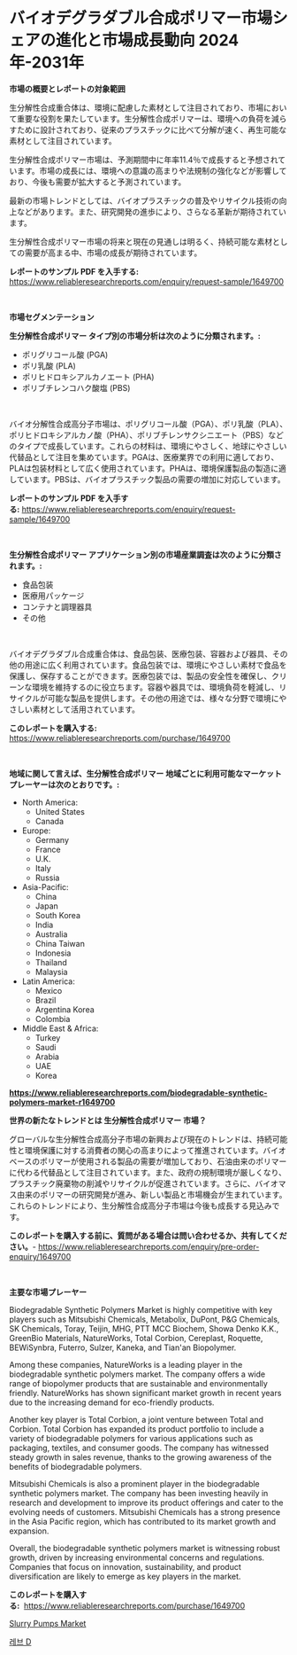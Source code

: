 <p><h1>バイオデグラダブル合成ポリマー市場シェアの進化と市場成長動向 2024年-2031年</h1></p><p><strong>市場の概要とレポートの対象範囲</strong></p>
<p><p>生分解性合成重合体は、環境に配慮した素材として注目されており、市場において重要な役割を果たしています。生分解性合成ポリマーは、環境への負荷を減らすために設計されており、従来のプラスチックに比べて分解が速く、再生可能な素材として注目されています。</p><p>生分解性合成ポリマー市場は、予測期間中に年率11.4％で成長すると予想されています。市場の成長には、環境への意識の高まりや法規制の強化などが影響しており、今後も需要が拡大すると予測されています。</p><p>最新の市場トレンドとしては、バイオプラスチックの普及やリサイクル技術の向上などがあります。また、研究開発の進歩により、さらなる革新が期待されています。</p><p>生分解性合成ポリマー市場の将来と現在の見通しは明るく、持続可能な素材としての需要が高まる中、市場の成長が期待されています。</p></p>
<p><strong>レポートのサンプル PDF を入手する:</strong> <a href="https://www.reliableresearchreports.com/enquiry/request-sample/1649700">https://www.reliableresearchreports.com/enquiry/request-sample/1649700</a></p>
<p>&nbsp;</p>
<p><strong>市場セグメンテーション</strong></p>
<p><strong>生分解性合成ポリマー タイプ別の市場分析は次のように分類されます。:</strong></p>
<p><ul><li>ポリグリコール酸 (PGA)</li><li>ポリ乳酸 (PLA)</li><li>ポリヒドロキシアルカノエート (PHA)</li><li>ポリブチレンコハク酸塩 (PBS)</li></ul></p>
<p>&nbsp;</p>
<p><p>バイオ分解性合成高分子市場は、ポリグリコール酸（PGA）、ポリ乳酸（PLA）、ポリヒドロキシアルカノ酸（PHA）、ポリブチレンサクシニエート（PBS）などのタイプで成長しています。これらの材料は、環境にやさしく、地球にやさしい代替品として注目を集めています。PGAは、医療業界での利用に適しており、PLAは包装材料として広く使用されています。PHAは、環境保護製品の製造に適しています。PBSは、バイオプラスチック製品の需要の増加に対応しています。</p></p>
<p><strong>レポートのサンプル PDF を入手する:</strong>&nbsp;<a href="https://www.reliableresearchreports.com/enquiry/request-sample/1649700">https://www.reliableresearchreports.com/enquiry/request-sample/1649700</a></p>
<p>&nbsp;</p>
<p><strong> 生分解性合成ポリマー アプリケーション別の市場産業調査は次のように分類されます。:</strong></p>
<p><ul><li>食品包装</li><li>医療用パッケージ</li><li>コンテナと調理器具</li><li>その他</li></ul></p>
<p>&nbsp;</p>
<p><p>バイオデグラダブル合成重合体は、食品包装、医療包装、容器および器具、その他の用途に広く利用されています。食品包装では、環境にやさしい素材で食品を保護し、保存することができます。医療包装では、製品の安全性を確保し、クリーンな環境を維持するのに役立ちます。容器や器具では、環境負荷を軽減し、リサイクルが可能な製品を提供します。その他の用途では、様々な分野で環境にやさしい素材として活用されています。</p></p>
<p><strong>このレポートを購入する:</strong>&nbsp; <a href="https://www.reliableresearchreports.com/purchase/1649700">https://www.reliableresearchreports.com/purchase/1649700</a></p>
<p>&nbsp;</p>
<p><strong>地域に関して言えば、生分解性合成ポリマー 地域ごとに利用可能なマーケットプレーヤーは次のとおりです。:</strong></p>
<p><ul>
    <li>
        North America:
        <ul>
            <li>United States</li>
            <li>Canada</li>
        </ul>
    </li>
    <li>
        Europe:
        <ul>
            <li>Germany</li>
            <li>France</li>
            <li>U.K.</li>
            <li>Italy</li>
            <li>Russia</li>
        </ul>
    </li>
    <li>
        Asia-Pacific:
        <ul>
            <li>China</li>
            <li>Japan</li>
            <li>South Korea</li>
            <li>India</li>
            <li>Australia</li>
            <li>China Taiwan</li>
            <li>Indonesia</li>
            <li>Thailand</li>
            <li>Malaysia</li>
        </ul>
    </li>
    <li>
        Latin America:
        <ul>
            <li>Mexico</li>
            <li>Brazil</li>
            <li>Argentina Korea</li>
            <li>Colombia</li>
        </ul>
    </li>
    <li>
        Middle East & Africa:
        <ul>
            <li>Turkey</li>
            <li>Saudi</li>
            <li>Arabia</li>
            <li>UAE</li>
            <li>Korea</li>
        </ul>
    </li>
    </ul></p>
<p><strong><a href="https://www.reliableresearchreports.com/biodegradable-synthetic-polymers-market-r1649700">https://www.reliableresearchreports.com/biodegradable-synthetic-polymers-market-r1649700</a></strong>&nbsp;</p>
<p><strong>世界の新たなトレンドとは 生分解性合成ポリマー 市場？</strong></p>
<p><p>グローバルな生分解性合成高分子市場の新興および現在のトレンドは、持続可能性と環境保護に対する消費者の関心の高まりによって推進されています。バイオベースのポリマーが使用される製品の需要が増加しており、石油由来のポリマーに代わる代替品として注目されています。また、政府の規制環境が厳しくなり、プラスチック廃棄物の削減やリサイクルが促進されています。さらに、バイオマス由来のポリマーの研究開発が進み、新しい製品と市場機会が生まれています。これらのトレンドにより、生分解性合成高分子市場は今後も成長する見込みです。</p></p>
<p><strong>このレポートを購入する前に、質問がある場合は問い合わせるか、共有してください。</strong>- <a href="https://www.reliableresearchreports.com/enquiry/pre-order-enquiry/1649700">https://www.reliableresearchreports.com/enquiry/pre-order-enquiry/1649700</a></p>
<p>&nbsp;</p>
<p><strong>主要な市場プレーヤー</strong></p>
<p><p>Biodegradable Synthetic Polymers Market is highly competitive with key players such as Mitsubishi Chemicals, Metabolix, DuPont, P&G Chemicals, SK Chemicals, Toray, Teijin, MHG, PTT MCC Biochem, Showa Denko K.K., GreenBio Materials, NatureWorks, Total Corbion, Cereplast, Roquette, BEWiSynbra, Futerro, Sulzer, Kaneka, and Tian'an Biopolymer.</p><p>Among these companies, NatureWorks is a leading player in the biodegradable synthetic polymers market. The company offers a wide range of biopolymer products that are sustainable and environmentally friendly. NatureWorks has shown significant market growth in recent years due to the increasing demand for eco-friendly products.</p><p>Another key player is Total Corbion, a joint venture between Total and Corbion. Total Corbion has expanded its product portfolio to include a variety of biodegradable polymers for various applications such as packaging, textiles, and consumer goods. The company has witnessed steady growth in sales revenue, thanks to the growing awareness of the benefits of biodegradable polymers.</p><p>Mitsubishi Chemicals is also a prominent player in the biodegradable synthetic polymers market. The company has been investing heavily in research and development to improve its product offerings and cater to the evolving needs of customers. Mitsubishi Chemicals has a strong presence in the Asia Pacific region, which has contributed to its market growth and expansion.</p><p>Overall, the biodegradable synthetic polymers market is witnessing robust growth, driven by increasing environmental concerns and regulations. Companies that focus on innovation, sustainability, and product diversification are likely to emerge as key players in the market.</p></p>
<p><strong>このレポートを購入する:</strong>&nbsp;&nbsp;<a href="https://www.reliableresearchreports.com/purchase/1649700">https://www.reliableresearchreports.com/purchase/1649700</a></p>
<p><p><a href="https://github.com/Sinjinluong3e0awx2m195k76/Market-Research-Report-List-2/blob/main/slurry-pumps-market.md">Slurry Pumps Market</a></p><p><a href="https://github.com/darrellockm3ytan895656/Market-Research-Report-List-1/blob/main/956534026301.md">레브 D</a></p></p>